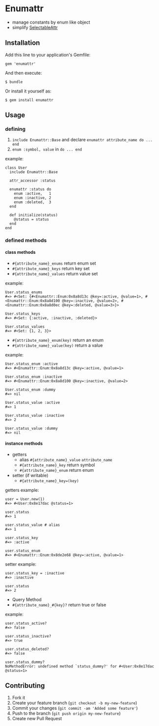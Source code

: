 # Enumattr

* manage constants by enum like object
* simplify [SelectableAttr](https://github.com/akm/selectable_attr)

## Installation

Add this line to your application's Gemfile:

    gem 'enumattr'

And then execute:

    $ bundle

Or install it yourself as:

    $ gem install enumattr

## Usage

### defining

1. `include Enumattr::Base` and declare `enumattr attribute_name do ... end`
2. `enum :symbol, value` in `do ... end`

example:

    class User
      include Enumattr::Base

      attr_accessor :status

      enumattr :status do
        enum :active,   1
        enum :inactive, 2
        enum :deleted,  3
      end

      def initialize(status)
        @status = status
      end
    end

### defined methods

#### class methods

* `#{attribute_name}_enums` return enum set
* `#{attribute_name}_keys` return  key set
* `#{attribute_name}_values` return value set

example:

    User.status_enums
    #=> #<Set: {#<Enumattr::Enum:0x8a8d13c @key=:active, @value=1>, #<Enumattr::Enum:0x8a8d100 @key=:inactive, @value=2>, #<Enumattr::Enum:0x8a8d0ec @key=:deleted, @value=3>}>

    User.status_keys
    #=> #<Set: {:active, :inactive, :deleted}>

    User.status_values
    #=> #<Set: {1, 2, 3}>

* `#{attribute_name}_enum(key)` return an enum
* `#{attribute_name}_value(key)` return a value

example:

    User.status_enum :active
    #=> #<Enumattr::Enum:0x8a8d13c @key=:active, @value=1>
    
    User.status_enum :inactive
    #=> #<Enumattr::Enum:0x8a8d100 @key=:inactive, @value=2>
    
    User.status_enum :dummy
    #=> nil
    
    User.status_value :active
    #=> 1
    
    User.status_value :inactive
    #=> 2
    
    User.status_value :dummy
    #=> nil

#### instance methods

* getters
  * alias `#{attribute_name}_value` `attribute_name`
  * `#{attribute_name}_key` return symbol
  * `#{attribute_name}_enum` return enum
* setter (if writable)
  * `#{attribute_name}_key=(key)`
  

getters example:

    user = User.new(1)
    #=> #<User:0x8e17dac @status=1>
    
    user.status
    #=> 1
    
    user.status_value # alias
    #=> 1
    
    user.status_key
    #=> :active
    
    user.status_enum
    #=> #<Enumattr::Enum:0x8de2e68 @key=:active, @value=1>

setter example:

    user.status_key = :inactive
    #=> :inactive

    user.status
    #=> 2


* Query Method
* `#{attribute_name}_#{key}?` return true or false

example:

    user.status_active?
    #=> false
    
    user.status_inactive?
    #=> true
    
    user.status_deleted?
    #=> false
    
    user.status_dummy?
    NoMethodError: undefined method `status_dummy?' for #<User:0x8e17dac @status=1>

## Contributing

1. Fork it
2. Create your feature branch (`git checkout -b my-new-feature`)
3. Commit your changes (`git commit -am 'Added some feature'`)
4. Push to the branch (`git push origin my-new-feature`)
5. Create new Pull Request
